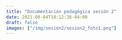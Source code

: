 ```yaml
---
title: "Documentación pedagógica sesión 2"
date: 2021-08-04T18:12:26-04:00
draft: false
images: ["/img/sesion2/sesion2_foto1.png"]
---
```

